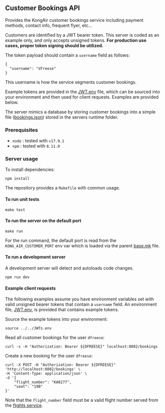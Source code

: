 ## Customer Bookings API

Provides the KongAir customer bookings service including
payment methods, contact info, frequent flyer, etc...

Customers are identified by a JWT bearer token. This server is coded
as an example only, and only accepts unsigned tokens. **For
production use cases, proper token signing should be utilized.**

The token payload should contain a `username` field as follows:
```
{
  "username": "dfreese"
}
```

This username is how the service segments customer bookings.

Example tokens are provided in the [JWT.env](../../JWTs.env) file,
which can be sourced into your environment and then used for client
requests. Examples are provided below.

The server mimics a database by storing customer bookings
into a simple file ([bookings.json](bookings.json)) stored in
the servers runtime folder.

### Prerequisites

* `node` : tested with `v17.9.1`
* `npm`  : tested with `8.11.0`

### Server usage

To install dependencies:
```
npm install
```

The repository provides a `Makefile` with common usage.

#### To run unit tests

```
make test
```

#### To run the server on the default port

```
make run
```

For the run command, the default port is read from the `KONG_AIR_CUSTOMER_PORT`
env var which is loaded via the parent [base.mk](../../base.mk) file.

#### To run a development server

A development server will detect and autoloads code changes.

```
npm run dev
```

#### Example client requests

The following examples assume you have environment variables set with
valid unsigned bearer tokens that contain a `username` field. An environment
file, [JWT.env](../../JWTs.env), is provided that contains example tokens.

Source the example tokens into your environment:
```
source ../../JWTs.env
```

Read all customer bookings for the user `dfreese`:
```
curl -s -H "Authorization: Bearer ${DFREESE}" localhost:8082/bookings
```

Create a new booking for the user `dfreese`:
```
curl -X POST -H "Authorization: Bearer ${DFREESE}" 'http://localhost:8082/bookings' \
-H 'Content-Type: application/json' \
-d '{
    "flight_number": "KA0277",
    "seat": "19B"
}'
```

Note that the `flight_number` field must be a valid flight number
served from the [flights service](../../flight-data/flights).

